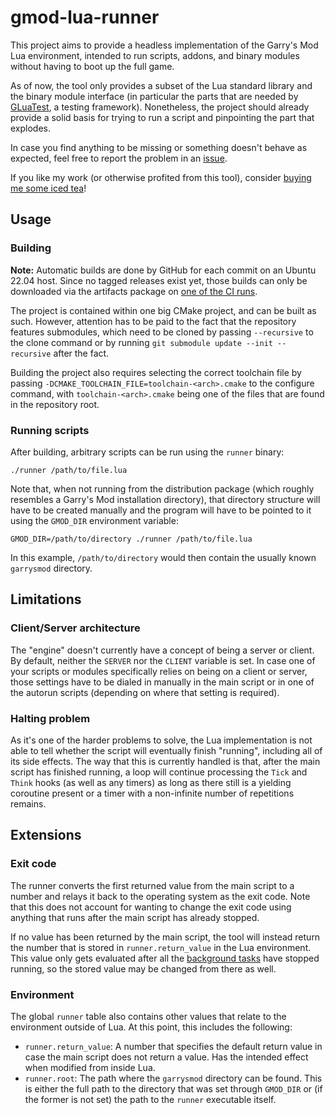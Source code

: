 # gmod-lua-runner

This project aims to provide a headless implementation of the Garry's Mod Lua
environment, intended to run scripts, addons, and binary modules without having to
boot up the full game.

As of now, the tool only provides a subset of the Lua standard library and the
binary module interface (in particular the parts that are needed by [GLuaTest](https://github.com/CFC-Servers/GLuaTest),
a testing framework). Nonetheless, the project should already provide a solid basis
for trying to run a script and pinpointing the part that explodes.

In case you find anything to be missing or something doesn't behave as expected,
feel free to report the problem in an [issue](https://github.com/timschumi/gmod-lua-runner/issues).

If you like my work (or otherwise profited from this tool), consider [buying me some
iced tea](https://paypal.me/schumact)!

## Usage

### Building

**Note:** Automatic builds are done by GitHub for each commit on an Ubuntu 22.04 host.
Since no tagged releases exist yet, those builds can only be downloaded via the artifacts
package on [one of the CI runs](https://github.com/timschumi/gmod-lua-runner/actions).

The project is contained within one big CMake project, and can be built as such.
However, attention has to be paid to the fact that the repository features submodules,
which need to be cloned by passing `--recursive` to the clone command or by running
`git submodule update --init --recursive` after the fact.

Building the project also requires selecting the correct toolchain file by passing
`-DCMAKE_TOOLCHAIN_FILE=toolchain-<arch>.cmake` to the configure command, with
`toolchain-<arch>.cmake` being one of the files that are found in the repository root.

### Running scripts

After building, arbitrary scripts can be run using the `runner` binary:

```
./runner /path/to/file.lua
```

Note that, when not running from the distribution package (which roughly resembles a
Garry's Mod installation directory), that directory structure will have to be created
manually and the program will have to be pointed to it using the `GMOD_DIR` environment
variable:

```
GMOD_DIR=/path/to/directory ./runner /path/to/file.lua
```

In this example, `/path/to/directory` would then contain the usually known `garrysmod` directory.

## Limitations

### Client/Server architecture

The "engine" doesn't currently have a concept of being a server or client. By default,
neither the `SERVER` nor the `CLIENT` variable is set. In case one of your scripts or modules
specifically relies on being on a client or server, those settings have to be dialed in manually
in the main script or in one of the autorun scripts (depending on where that setting is required).

### Halting problem

As it's one of the harder problems to solve, the Lua implementation is not able to tell whether
the script will eventually finish "running", including all of its side effects. The way that this
is currently handled is that, after the main script has finished running, a loop will continue
processing the `Tick` and `Think` hooks (as well as any timers) as long as there still is a yielding
coroutine present or a timer with a non-infinite number of repetitions remains.

## Extensions

### Exit code

The runner converts the first returned value from the main script to a number and relays
it back to the operating system as the exit code. Note that this does not account for wanting
to change the exit code using anything that runs after the main script has already stopped.

If no value has been returned by the main script, the tool will instead return the number that
is stored in `runner.return_value` in the Lua environment. This value only gets evaluated after
all the [background tasks](#halting-problem) have stopped running, so the stored value may be
changed from there as well.

### Environment

The global `runner` table also contains other values that relate to the environment outside of Lua.
At this point, this includes the following:

- `runner.return_value`: A number that specifies the default return value in case the main script does
  not return a value. Has the intended effect when modified from inside Lua.
- `runner.root`: The path where the `garrysmod` directory can be found. This is either the full path
  to the directory that was set through `GMOD_DIR` or (if the former is not set) the path to the `runner`
  executable itself.
